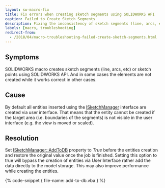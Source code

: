 ```yaml
---
layout: sw-macro-fix
title: Fix errors when creating sketch segments using SOLIDWORKS API
caption: Failed to Create Sketch Segments
description: Fixing the inconsistency of sketch segments (line, arcs, etc) or sketch points creation in the macro
labels: [macro, troubleshooting]
redirect-from:
  - /2018/04/macro-troubleshooting-failed-create-sketch-segments.html
---
```

## Symptoms

SOLIDWORKS macro creates sketch segments (line, arcs, etc) or sketch points using SOLIDWORKS API. And in some cases the elements are not created while it works correct in other cases.

## Cause

By default all entities inserted using the [ISketchManager](https://help.solidworks.com/2016/English/api/sldworksapi/SOLIDWORKS.Interop.sldworks~SOLIDWORKS.Interop.sldworks.ISketchManager.html) interface are created via user interface. That means that the entity cannot be created if the target area (i.e. boundaries of the segments) is not visible in the user interface (e.g. the view is moved or scaled).  

## Resolution

Set [ISketchManager::AddToDB](https://help.solidworks.com/2016/english/api/sldworksapi/solidworks.interop.sldworks~solidworks.interop.sldworks.isketchmanager~addtodb.html) property to *True* before the entities creation and restore the original value once the job is finished.
Setting this option to true will bypass the creation of entities via User Interface rather add the data directly to the model storage. This may also improve performance while creating the entities.
  
{% code-snippet { file-name: add-to-db.vba } %}